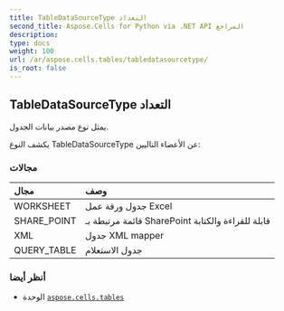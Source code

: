 ```yaml
---
title: TableDataSourceType التعداد
second_title: Aspose.Cells for Python via .NET API المراجع
description:
type: docs
weight: 100
url: /ar/aspose.cells.tables/tabledatasourcetype/
is_root: false
---
```

##  TableDataSourceType التعداد
يمثل نوع مصدر بيانات الجدول.



يكشف النوع TableDataSourceType عن الأعضاء التاليين:

###  مجالات
| مجال| وصف|
| :- | :- |
| WORKSHEET | جدول ورقة عمل Excel|
| SHARE_POINT | قائمة مرتبطة بـ SharePoint قابلة للقراءة والكتابة|
| XML | جدول XML mapper|
| QUERY_TABLE | جدول الاستعلام|



###  أنظر أيضا
* الوحدة [`aspose.cells.tables`](..)
